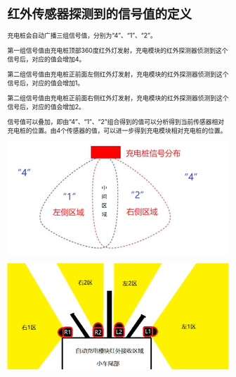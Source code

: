 # 红外传感器探测到的信号值的定义

充电桩会自动广播三组信号值，分别为“4”、“1”、“2”。

第一组信号值由充电桩顶部360度红外灯发射，充电模块的红外探测器侦测到这个信号后，对应的值会增加4。

第二组信号值由充电桩正前面左侧红外灯发射，充电模块的红外探测器侦测到这个信号后，对应的值会增加1。

第二组信号值由充电桩正前面右侧红外灯发射，充电模块的红外探测器侦测到这个信号后，对应的值会增加2。

信号值可以叠加，即由“4”、“1”、“2”组合得到的值可以分析得到当前传感器相对充电桩的位置。由4个传感器的值，可以进一步得到充电模块相对充电桩的位置。

![充电桩信号分布图](images/signal.png)

![充电桩红外传感器分布图](images/section.png)